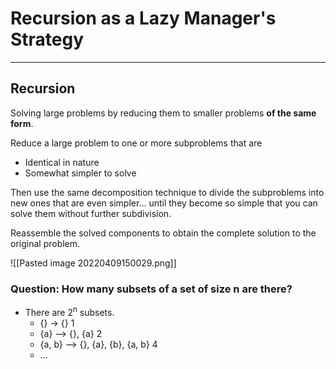 # Recursion as a Lazy Manager's Strategy

---

## Recursion
Solving large problems by reducing them to smaller problems **of the same form**.

Reduce a large problem to one or more subproblems that are
- Identical in nature
- Somewhat simpler to solve

Then use the same decomposition technique to divide the subproblems into new ones that are even simpler... until they become so simple that you can solve them without further subdivision.

Reassemble the solved components to obtain the complete solution to the original problem.

![[Pasted image 20220409150029.png]]

### Question: How many subsets of a set of size n are there?
- There are 2<sup>n</sup> subsets.
	- {} -> {} 1
	- {a} --> {}, {a} 2
	- {a, b} --> {}, {a}, {b}, {a, b} 4
	- ...

